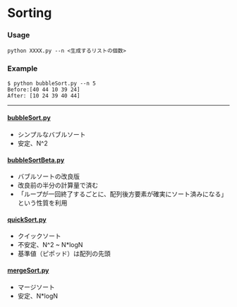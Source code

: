 # Sorting

### Usage
```
python XXXX.py --n <生成するリストの個数>
```

### Example
```
$ python bubbleSort.py --n 5
Before:[40 44 10 39 24]
After: [10 24 39 40 44]
```

---

#### [bubbleSort.py](https://github.com/Wotipati/dataStructuresAndAlgorithms/blob/master/Sorting/bubbleSort.py)
- シンプルなバブルソート
- 安定、N^2

#### [bubbleSortBeta.py](https://github.com/Wotipati/dataStructuresAndAlgorithms/blob/master/Sorting/bubbleSortBeta.py)
- バブルソートの改良版
- 改良前の半分の計算量で済む
- 「ループが一回終了するごとに、配列後方要素が確実にソート済みになる」という性質を利用

#### [quickSort.py](https://github.com/Wotipati/dataStructuresAndAlgorithms/blob/master/Sorting/quickSort.py)
- クイックソート
- 不安定、N^2 ~ N*logN
- 基準値（ピポッド）は配列の先頭

#### [mergeSort.py](https://github.com/Wotipati/dataStructuresAndAlgorithms/blob/master/Sorting/mergeSort.py)
- マージソート
- 安定、N*logN